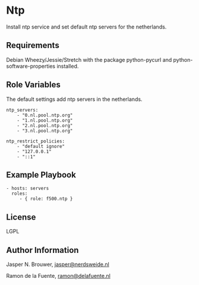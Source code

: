 Ntp
========

Install ntp service and set default ntp servers for the netherlands.

Requirements
------------

Debian Wheezy/Jessie/Stretch with the package python-pycurl and python-software-properties installed.

Role Variables
--------------

The default settings add ntp servers in the netherlands.

    ntp_servers:
        - "0.nl.pool.ntp.org"
        - "1.nl.pool.ntp.org"
        - "2.nl.pool.ntp.org"
        - "3.nl.pool.ntp.org"

    ntp_restrict_policies:
        - "default ignore"
        - "127.0.0.1"
        - "::1"

Example Playbook
-------------------------

    - hosts: servers
      roles:
         - { role: f500.ntp }

License
-------

LGPL

Author Information
------------------

Jasper N. Brouwer, jasper@nerdsweide.nl

Ramon de la Fuente, ramon@delafuente.nl
